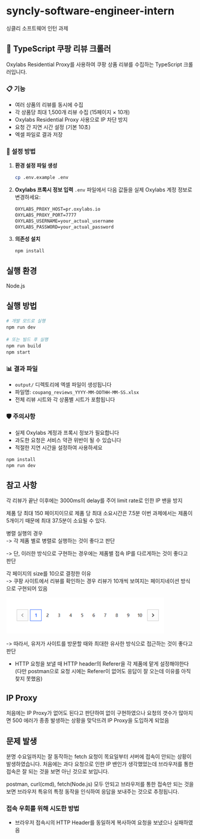 # syncly-software-engineer-intern

싱클리 소프트웨어 인턴 과제

## 🚀 TypeScript 쿠팡 리뷰 크롤러

Oxylabs Residential Proxy를 사용하여 쿠팡 상품 리뷰를 수집하는 TypeScript 크롤러입니다.

### 📋 기능

- 여러 상품의 리뷰를 동시에 수집
- 각 상품당 최대 1,500개 리뷰 수집 (15페이지 × 10개)
- Oxylabs Residential Proxy 사용으로 IP 차단 방지
- 요청 간 지연 시간 설정 (기본 10초)
- 엑셀 파일로 결과 저장

### 🔧 설정 방법

1. **환경 설정 파일 생성**

   ```bash
   cp .env.example .env
   ```

2. **Oxylabs 프록시 정보 입력**
   `.env` 파일에서 다음 값들을 실제 Oxylabs 계정 정보로 변경하세요:

   ```
   OXYLABS_PROXY_HOST=pr.oxylabs.io
   OXYLABS_PROXY_PORT=7777
   OXYLABS_USERNAME=your_actual_username
   OXYLABS_PASSWORD=your_actual_password
   ```

3. **의존성 설치**
   ```bash
   npm install
   ```

## 실행 환경

Node.js

## 실행 방법

```bash
# 개발 모드로 실행
npm run dev

# 또는 빌드 후 실행
npm run build
npm start
```

### 📊 결과 파일

- `output/` 디렉토리에 엑셀 파일이 생성됩니다
- 파일명: `coupang_reviews_YYYY-MM-DDTHH-MM-SS.xlsx`
- 전체 리뷰 시트와 각 상품별 시트가 포함됩니다

### 🛡️ 주의사항

- 실제 Oxylabs 계정과 프록시 정보가 필요합니다
- 과도한 요청은 서비스 약관 위반이 될 수 있습니다
- 적절한 지연 시간을 설정하여 사용하세요

```
npm install
npm run dev
```

## 참고 사항

각 리뷰가 끝난 이후에는 3000ms의 delay를 주어 limit rate로 인한 IP 밴을 방지

제품 당 최대 150 페이지이므로 제품 당 최대 소요시간은 7.5분 이번 과제에서는 제품이 5개이기 때문에 최대 37.5분이 소요될 수 있다.

병렬 실행의 경우 <br>
-> 각 제품 별로 병렬로 실행하는 것이 좋다고 판단

-> 단, 이러한 방식으로 구현하는 경우에는 제품별 접속 IP를 다르게하는 것이 좋다고 판단

각 페이지의 size를 10으로 결정한 이유 <br>
-> 쿠팡 사이트에서 리뷰를 확인하는 경우 리뷰가 10개씩 보여지는 페이지네이션 방식으로 구현되어 있음

![쿠팡 리뷰 페이지네이션](image.png)

-> 따라서, 유저가 사이트를 방문할 때와 최대한 유사한 방식으로 접근하는 것이 좋다고 판단

- HTTP 요청을 보낼 때 HTTP header의 Referer을 각 제품에 맡게 설정해야한다 (다만 postman으로 요청 시에는 Referer이 없어도 응답이 잘 오는데 이유를 아직 찾지 못했음)

## IP Proxy

처음에는 IP Proxy가 없어도 된다고 판단하여 없이 구현하였으나 요청의 갯수가 많아지면 500 에러가 종종 발생하는 상황을 맞닥뜨려 IP Proxy을 도입하게 되었음

## 문제 발생

분명 수요일까지는 잘 동작하는 fetch 요청이 목요일부터 서버에 접속이 안되는 상황이 발생하였습니다. 처음에는 과다 요청으로 인한 IP 밴인가 생각했었는데 브라우저를 통한 접속은 잘 되는 것을 보면 아닌 것으로 보입니다.

postman, curl(cmd), fetch(Node.js) 모두 안되고 브라우저를 통한 접속만 되는 것을 보면 브라우저 특유의 특정 동작을 인식하여 응답을 보내주는 것으로 추정됩니다.

### 접속 우회를 위해 시도한 방법

- 브라우저 접속시의 HTTP Header를 동일하게 복사하여 요청을 보냈으나 실패하였음
